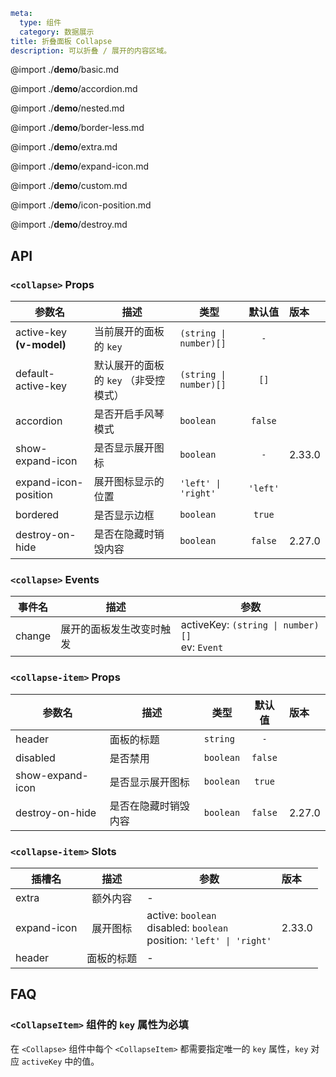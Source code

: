 ```yaml
meta:
  type: 组件
  category: 数据展示
title: 折叠面板 Collapse
description: 可以折叠 / 展开的内容区域。
```

@import ./__demo__/basic.md

@import ./__demo__/accordion.md

@import ./__demo__/nested.md

@import ./__demo__/border-less.md

@import ./__demo__/extra.md

@import ./__demo__/expand-icon.md

@import ./__demo__/custom.md

@import ./__demo__/icon-position.md

@import ./__demo__/destroy.md

## API


### `<collapse>` Props

|参数名|描述|类型|默认值|版本|
|---|---|---|:---:|:---|
|active-key **(v-model)**|当前展开的面板的 `key`|`(string \| number)[]`|`-`||
|default-active-key|默认展开的面板的 `key` （非受控模式）|`(string \| number)[]`|`[]`||
|accordion|是否开启手风琴模式|`boolean`|`false`||
|show-expand-icon|是否显示展开图标|`boolean`|`-`|2.33.0|
|expand-icon-position|展开图标显示的位置|`'left' \| 'right'`|`'left'`||
|bordered|是否显示边框|`boolean`|`true`||
|destroy-on-hide|是否在隐藏时销毁内容|`boolean`|`false`|2.27.0|
### `<collapse>` Events

|事件名|描述|参数|
|---|---|---|
|change|展开的面板发生改变时触发|activeKey: `(string \| number)[]`<br>ev: `Event`|




### `<collapse-item>` Props

|参数名|描述|类型|默认值|版本|
|---|---|---|:---:|:---|
|header|面板的标题|`string`|`-`||
|disabled|是否禁用|`boolean`|`false`||
|show-expand-icon|是否显示展开图标|`boolean`|`true`||
|destroy-on-hide|是否在隐藏时销毁内容|`boolean`|`false`|2.27.0|
### `<collapse-item>` Slots

|插槽名|描述|参数|版本|
|---|:---:|---|:---|
|extra|额外内容|-||
|expand-icon|展开图标|active: `boolean`<br>disabled: `boolean`<br>position: `'left' \| 'right'`|2.33.0|
|header|面板的标题|-||



## FAQ

### `<CollapseItem>` 组件的 `key` 属性为必填
在 `<Collapse>` 组件中每个 `<CollapseItem>` 都需要指定唯一的 `key` 属性，`key` 对应 `activeKey` 中的值。

